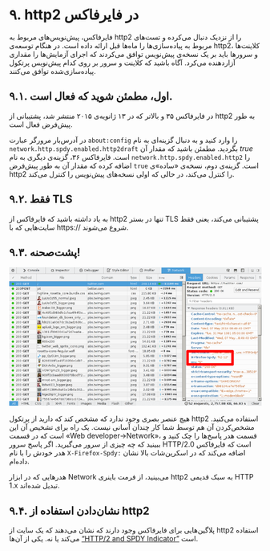 # ۹. http2 در فایرفاکس

فایرفاکس، پیش‌نویس‌های مربوط به http2 را از نزدیک دنبال می‌کرده و تست‌های مربوط به پیاده‌سازی‌ها را ماه‌ها قبل ارائه داده است. در هنگام توسعه‌ی http2، کلاینت‌ها و سرورها باید بر یک نسخه‌ی پیش‌نویس توافق می‌کردند که اجرای آزمایش‌ها را مقداری آزاردهنده می‌کرد. آگاه باشید که کلاینت و سرور بر روی کدام پیش‌نویس پرتکول پیاده‌سازی‌شده توافق می‌کنند.

## ۹.۱. اول، مطمئن شوید که فعال است.

در فایرفاکس ۳۵ و بالاتر که در ۱۳ ژانویه‌ی ۲۰۱۵ منتشر شد، پشتیبانی از http2 به طور پیش‌فرض فعال است.

در آدرس‌بار مرورگر عبارت `about:config` را وارد کنید و به دنبال گزینه‌ای به نام `network.http.spdy.enabled.http2draft` بگردید. مطمئن باشید که  مقدار آن *true* است. فایرفاکس ۳۶، گزینه‌ی دیگری به نام `network.http.spdy.enabled.http2` را اضافه کرده که مقدار آن به طور پیش‌فرض `true` است. گزینه‌ی دوم، نسخه‌ی «ساده»‌ی http2 را کنترل می‌کند، در حالی که اولی نسخه‌های پیش‌نویس‌ را کنترل می‌کند.

## ۹.۲. فقط TLS

به یاد داشته باشید که فایرفاکس از http2 تنها در بستر TLS پشتیبانی می‌کند، یعنی فقط سایت‌هایی که با https:// شروع می‌شوند.

## ۹.۳. پشت‌صحنه!

![استفاده از http2 در پشت‌صحنه](https://raw.githubusercontent.com/bagder/http2-explained/master/images/firefox-screenshot.png)

هیچ عنصر بصری وجود ندارد که مشخص کند که دارید از پرتکول http2 استفاده می‌کنید. مشخص‌کردن آن هم توسط شما کار چندان آسانی نیست. یک راه برای تشخیص آن این است که در قسمت «Web developer->Network»، قسمت هدر پاسخ‌ها را چک کنید و ببینید که چه چیزی از سرور می‌گیرید. اگر پاسخ سرور HTTP/2.0 است که فایرفاکس هدر خودش را با نام `X-Firefox-Spdy:` اضافه می‌کند که در اسکرین‌شات بالا نشان داده‌ام.

هدرهایی که در ابزار Network می‌بینید، از فرمت باینری http2 به سبک قدیمی HTTP 1.x تبدیل شده‌اند.

## ۹.۴. نشان‌دادن استفاده از http2

پلاگین‌هایی برای فایرفاکس وجود دارند که نشان می‌دهند که یک سایت از http2 استفاده می‌کند یا نه. یکی از آن‌ها [“HTTP/2 and SPDY Indicator”](https://addons.mozilla.org/en-US/firefox/addon/spdy-indicator/) است.
